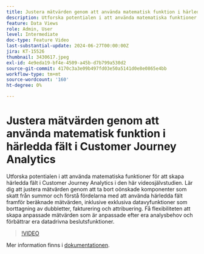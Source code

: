 ```yaml
---
title: Justera mätvärden genom att använda matematisk funktion i härledda fält i Customer Journey Analytics
description: Utforska potentialen i att använda matematiska funktioner för att skapa härledda fält i Customer Journey Analytics i den här videosjälvstudien. Lär dig att justera mätvärden genom att ta bort oönskade komponenter som skatt från summor och förstå fördelarna med att använda härledda fält framför beräknade mätvärden, inklusive exklusiva datavyfunktioner som borttagning av dubbletter, fakturering och attribuering.
feature: Data Views
role: Admin, User
level: Intermediate
doc-type: Feature Video
last-substantial-update: 2024-06-27T00:00:00Z
jira: KT-15526
thumbnail: 3430617.jpeg
exl-id: 4e9eda19-bf4e-4509-a45b-d7b799a530d2
source-git-commit: 4170c3a3e09b497fd03e50a5141d0e8e0865e4bb
workflow-type: tm+mt
source-wordcount: '160'
ht-degree: 0%

---
```


# Justera mätvärden genom att använda matematisk funktion i härledda fält i Customer Journey Analytics

Utforska potentialen i att använda matematiska funktioner för att skapa härledda fält i Customer Journey Analytics i den här videosjälvstudien. Lär dig att justera mätvärden genom att ta bort oönskade komponenter som skatt från summor och förstå fördelarna med att använda härledda fält framför beräknade mätvärden, inklusive exklusiva datavyfunktioner som borttagning av dubbletter, fakturering och attribuering. Få flexibiliteten att skapa anpassade mätvärden som är anpassade efter era analysbehov och förbättrar era datadrivna beslutsfunktioner.

>[!VIDEO](https://video.tv.adobe.com/v/3447213?captions=swe)

Mer information finns i [dokumentationen](https://experienceleague.adobe.com/sv/docs/analytics-platform/using/cja-dataviews/derived-fields).
